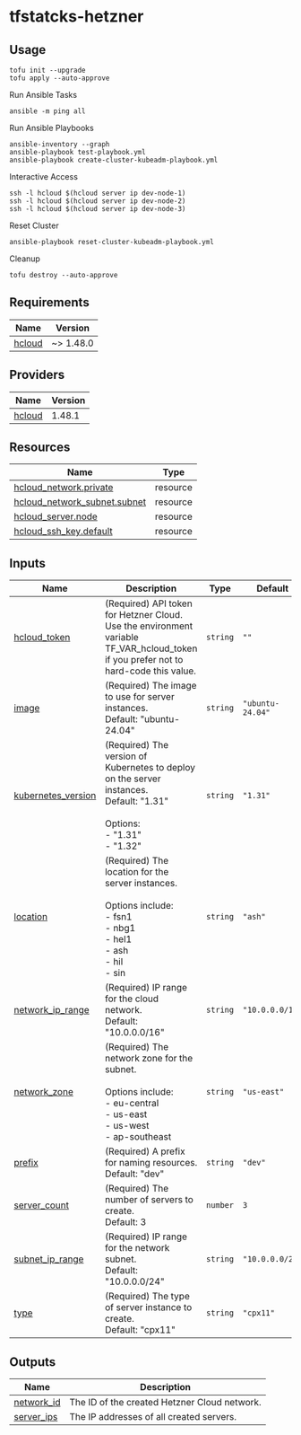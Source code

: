 # tfstatcks-hetzner

## Usage

```
tofu init --upgrade
tofu apply --auto-approve
```

Run Ansible Tasks

```
ansible -m ping all
```

Run Ansible Playbooks

```
ansible-inventory --graph
ansible-playbook test-playbook.yml
ansible-playbook create-cluster-kubeadm-playbook.yml
```

Interactive Access

```
ssh -l hcloud $(hcloud server ip dev-node-1)
ssh -l hcloud $(hcloud server ip dev-node-2)
ssh -l hcloud $(hcloud server ip dev-node-3)
```

Reset Cluster

```
ansible-playbook reset-cluster-kubeadm-playbook.yml
```

Cleanup

```
tofu destroy --auto-approve
```

<!-- BEGIN_TF_DOCS -->
## Requirements

| Name | Version |
|------|---------|
| <a name="requirement_hcloud"></a> [hcloud](#requirement\_hcloud) | ~> 1.48.0 |

## Providers

| Name | Version |
|------|---------|
| <a name="provider_hcloud"></a> [hcloud](#provider\_hcloud) | 1.48.1 |

## Resources

| Name | Type |
|------|------|
| [hcloud_network.private](https://registry.terraform.io/providers/hetznercloud/hcloud/latest/docs/resources/network) | resource |
| [hcloud_network_subnet.subnet](https://registry.terraform.io/providers/hetznercloud/hcloud/latest/docs/resources/network_subnet) | resource |
| [hcloud_server.node](https://registry.terraform.io/providers/hetznercloud/hcloud/latest/docs/resources/server) | resource |
| [hcloud_ssh_key.default](https://registry.terraform.io/providers/hetznercloud/hcloud/latest/docs/resources/ssh_key) | resource |

## Inputs

| Name | Description | Type | Default | Required |
|------|-------------|------|---------|:--------:|
| <a name="input_hcloud_token"></a> [hcloud\_token](#input\_hcloud\_token) | (Required) API token for Hetzner Cloud.<br>Use the environment variable TF\_VAR\_hcloud\_token if you prefer not to hard-code this value. | `string` | `""` | no |
| <a name="input_image"></a> [image](#input\_image) | (Required) The image to use for server instances.<br>Default: "ubuntu-24.04" | `string` | `"ubuntu-24.04"` | no |
| <a name="input_kubernetes_version"></a> [kubernetes\_version](#input\_kubernetes\_version) | (Required) The version of Kubernetes to deploy on the server instances.<br>Default: "1.31"<br><br>Options:<br>- "1.31"<br>- "1.32" | `string` | `"1.31"` | no |
| <a name="input_location"></a> [location](#input\_location) | (Required) The location for the server instances.<br><br>Options include:<br>- fsn1<br>- nbg1<br>- hel1<br>- ash<br>- hil<br>- sin | `string` | `"ash"` | no |
| <a name="input_network_ip_range"></a> [network\_ip\_range](#input\_network\_ip\_range) | (Required) IP range for the cloud network.<br>Default: "10.0.0.0/16" | `string` | `"10.0.0.0/16"` | no |
| <a name="input_network_zone"></a> [network\_zone](#input\_network\_zone) | (Required) The network zone for the subnet.<br><br>Options include:<br>- eu-central<br>- us-east<br>- us-west<br>- ap-southeast | `string` | `"us-east"` | no |
| <a name="input_prefix"></a> [prefix](#input\_prefix) | (Required) A prefix for naming resources.<br>Default: "dev" | `string` | `"dev"` | no |
| <a name="input_server_count"></a> [server\_count](#input\_server\_count) | (Required) The number of servers to create.<br>Default: 3 | `number` | `3` | no |
| <a name="input_subnet_ip_range"></a> [subnet\_ip\_range](#input\_subnet\_ip\_range) | (Required) IP range for the network subnet.<br>Default: "10.0.0.0/24" | `string` | `"10.0.0.0/24"` | no |
| <a name="input_type"></a> [type](#input\_type) | (Required) The type of server instance to create.<br>Default: "cpx11" | `string` | `"cpx11"` | no |

## Outputs

| Name | Description |
|------|-------------|
| <a name="output_network_id"></a> [network\_id](#output\_network\_id) | The ID of the created Hetzner Cloud network. |
| <a name="output_server_ips"></a> [server\_ips](#output\_server\_ips) | The IP addresses of all created servers. |
<!-- END_TF_DOCS -->
